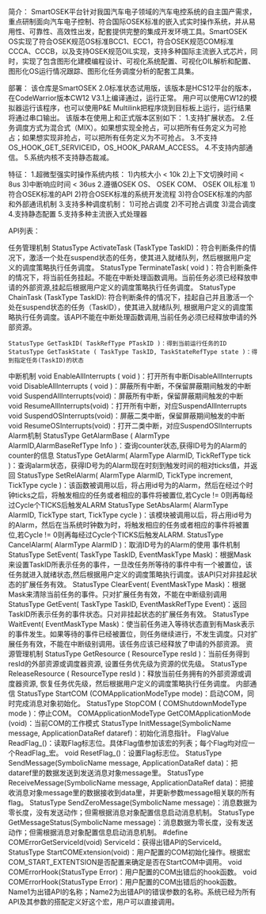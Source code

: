 简介：
SmartOSEK平台针对我国汽车电子领域的汽车电控系统的自主国产需求，重点研制面向汽车电子控制、符合国际OSEK标准的嵌入式实时操作系统，并从易用性、可靠性、高效性出发，配套提供完整的集成开发环境工具。SmartOSEK OS实现了符合OSEK规范OS标准BCC1、ECC1，符合OSEK规范COM标准CCCA、CCCB，以及支持OSEK规范OIL实现，支持多种国际主流嵌入式芯片，同时，实现了包含图形化建模编程设计、可视化系统配置、可视化OIL解析和配置、图形化OS运行情况跟踪、图形化任务调度分析的配套工具集。

部署：
该仓库是SmartOSEK 2.0标准状态试用版，该版本是HCS12平台的版本，在CodeWarrior版本CW12 V3.1上编译通过，运行正常。
用户可以使用CW12的模拟器运行该程序，也可以使用P&E Multilink把程序烧到目标板上运行，运行结果将通过串口输出。
该版本在使用上和正式版本区别如下：
1.支持扩展状态。
2.任务调度方式为混合式（MIX）。如果想实现全抢占，可以把所有任务定义为可抢占；如果想实现非抢占，可以把所有任务定义为不可抢占。
3.不支持OS_HOOK_GET_SERVICEID，OS_HOOK_PARAM_ACCESS。
4.不支持内部通信。
5.系统内核不支持静态裁减。

特征：
1.超微型强实时操作系统内核：
1)内核大小 < 10k
2)上下文切换时间 < 8us
3)中断响应时间 < 36us
2.遵循OSEK OS、 OSEK COM、 OSEK OIL标准
1)符合OSEK标准的API
2)符合OSEK标准的系统开发流程
3)符合OSEK标准的内部和外部通讯机制
3.支持多种调度机制：
1)可抢占调度
2)不可抢占调度
3)混合调度
4.支持静态配置
5.支持多种主流嵌入式处理器








API列表：

任务管理机制	StatusType ActivateTask (TaskType TaskID)：符合判断条件的情况下，激活一个处在suspend状态的任务，使其进入就绪队列，然后根据用户定义的调度策略执行任务调度。
	StatusType TerminateTask( void )：符合判断条件的情况下，将当前任务挂起。不能在中断处理函数调用。当前任务必须已经释放申请的外部资源,挂起后根据用户定义的调度策略执行任务调度。
	StatusType ChainTask (TaskType TaskID): 符合判断条件的情况下，挂起自己并且激活一个处在suspend状态的任务（TaskID），使其进入就绪队列, 根据用户定义的调度策略执行任务调度。该API不能在中断处理函数调用,当前任务必须已经释放申请的外部资源。

	StatusType GetTaskID( TaskRefType PTaskID )：得到当前运行任务的ID
	StatusType GetTaskState ( TaskType TaskID, TaskStateRefType state )：得到指定任务(TaskID)的状态
中断机制	void EnableAllInterrupts ( void )：打开所有中断DisableAllInterrupts
	void DisableAllInterrupts ( void )：屏蔽所有中断，不保留屏蔽期间触发的中断
	void SuspendAllInterrupts(void)：屏蔽所有中断，保留屏蔽期间触发的中断
	void ResumeAllInterrupts(void)：打开所有中断，对应SuspendAllInterrupts
	void SuspendOSInterrupts(void)：屏蔽二类中断，保留屏蔽期间触发的中断
	void ResumeOSInterrupts(void)：打开二类中断，对应SuspendOSlInterrupts
Alarm机制	StatusType GetAlarmBase ( AlarmType  AlarmID,AlarmBaseRefType Info )：查询counter状态,获得ID号为<AlarmID>的Alarm的counter的信息
	StatusType GetAlarm( AlarmType AlarmID, TickRefType	tick )：查询alarm状态，获得ID号为<AlarmID>的Alarm现在时刻到触发时间的相对ticks值，并返回
	StatusType	SetRelAlarm( AlarmType AlarmID, TickType increment, TickType cycle )：该函数被调用以后，将占用id号为<AlarmID>的Alarm，然后在经过<increment>个时钟ticks之后，将触发相应的任务或者相应的事件将被置位,若Cycle != 0则再每经过Cycle个TICKS后触发ALARM
	StatusType	SetAbsAlarm( AlarmType AlarmID, TickType start, TickType cycle )：该模块被调用以后，将占用id号为<AlarmID>的Alarm，然后在当系统时钟数为<start>时，将触发相应的任务或者相应的事件将被置位,若Cycle != 0则再每经过Cycle个TICKS后触发ALARM.
	StatusType	CancelAlarm( AlarmType AlarmID )：取消ID号为<AlarmID>的Alarm的使用
事件机制	StatusType SetEvent( TaskType TaskID, EventMaskType Mask)：根据Mask来设置TaskID所表示任务的事件，一旦改任务所等待的事件中有一个被置位，该任务就进入就绪状态,然后根据用户定义的调度策略执行调度。该API只对非挂起状态的扩展任务有效。
	StatusType ClearEvent( EventMaskType Mask)：根据Mask来清除当前任务的事件。只对扩展任务有效，不能在中断级别调用
	StatusType GetEvent( TaskType TaskID, EventMaskRefType Event)：返回TaskID所表示任务的事件状态。只对非挂起状态的扩展任务有效。
	StatusType WaitEvent( EventMaskType Mask)：使当前任务进入等待状态直到有Mask表示的事件发生。如果等待的事件已经被置位，则任务继续进行，不发生调度。只对扩展任务有效，不能在中断级别调用。该任务应该已经释放了申请的外部资源。
资源管理机制	StatusType GetResource ( ResourceType resId )：当前任务得到resId的外部资源或调度器资源, 设置任务优先级为资源的优先级。
	StatusType ReleaseResource ( ResourceType resId )：释放当前任务拥有的外部资源或调度器资源, 恢复任务优先级，然后根据用户定义的调度策略执行任务调度。
内部通信	StatusType StartCOM (COMApplicationModeType mode)：启动COM，同时完成消息对象初始化。
StatusType StopCOM  ( COMShutdownModeType mode )：停止COM。
COMApplicationModeType GetCOMApplicationMode (void)：当前COM的工作模式
	StatusType InitMessage(SymbolicName message, ApplicationDataRef dataref)：初始化消息指针。
	FlagValue ReadFlag_<Flag>()：读取Flag标志位。具体Flag值参加该宏的列表；每个Flag均对应一个ReadFlag_<Flag>宏。
	void ResetFlag_<Flag>()：设置Flag标志位。
	StatusType SendMessage(SymbolicName message, ApplicationDataRef data)：把dataref里的数据发送到发送消息对象message里。
	StatusType ReceiveMessage(SymbolicName message, ApplicationDataRef data)：把接收消息对象message里的数据接收到data里，并更新参数message相关联的所有flag。
	StatusType SendZeroMessage(SymbolicName message)：消息数据为零长度，没有发送动作；但需根据消息对象配置信息启动消息机制。
	StatusType GetMessageStatus(SymbolicName message)：消息数据为零长度，没有发送动作；但需根据消息对象配置信息启动消息机制。
	#define COMErrorGetServiceId(void) ServiceId：获得出错API的ServiceId。
	StatusType StartCOMExtension(void)：用户配置的COM初始化操作。根据宏COM_START_EXTENTSION是否配置来确定是否在StartCOM中调用。
	void COMErrorHook(StatusType Error)：用户配置的COM出错后的hook函数。
	void COMErrorHook(StatusType Error)：用户配置的COM出错后的hook函数。Name1为出错API的名称；Name2为出错API的错误参数的名称。系统已经为所有API及其参数的搭配定义好这个宏，用户可以直接调用。

